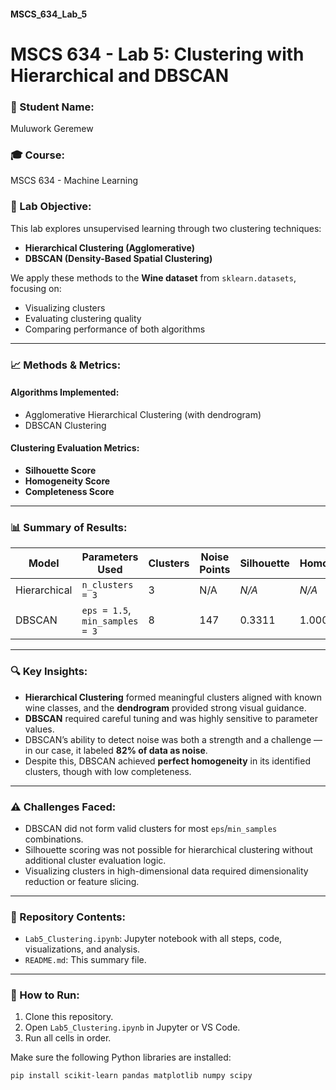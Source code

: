 #### MSCS_634_Lab_5
# MSCS 634 - Lab 5: Clustering with Hierarchical and DBSCAN

### 👤 Student Name:
Muluwork Geremew

### 🎓 Course:
MSCS 634 - Machine Learning

### 🧪 Lab Objective:
This lab explores unsupervised learning through two clustering techniques:
- **Hierarchical Clustering (Agglomerative)**
- **DBSCAN (Density-Based Spatial Clustering)**

We apply these methods to the **Wine dataset** from `sklearn.datasets`, focusing on:
- Visualizing clusters
- Evaluating clustering quality
- Comparing performance of both algorithms

---

### 📈 Methods & Metrics:

#### Algorithms Implemented:
- Agglomerative Hierarchical Clustering (with dendrogram)
- DBSCAN Clustering

#### Clustering Evaluation Metrics:
- **Silhouette Score**
- **Homogeneity Score**
- **Completeness Score**

---

### 📊 Summary of Results:

| Model              | Parameters Used            | Clusters | Noise Points | Silhouette | Homogeneity | Completeness |
|-------------------|----------------------------|----------|---------------|------------|-------------|---------------|
| Hierarchical       | `n_clusters = 3`           | 3        | N/A           | *N/A*      | *N/A*       | *N/A*         |
| DBSCAN             | `eps = 1.5`, `min_samples = 3` | 8    | 147           | 0.3311     | 1.0000      | 0.4319        |

---

### 🔍 Key Insights:

- **Hierarchical Clustering** formed meaningful clusters aligned with known wine classes, and the **dendrogram** provided strong visual guidance.
- **DBSCAN** required careful tuning and was highly sensitive to parameter values.
- DBSCAN’s ability to detect noise was both a strength and a challenge — in our case, it labeled **82% of data as noise**.
- Despite this, DBSCAN achieved **perfect homogeneity** in its identified clusters, though with low completeness.

---

### ⚠️ Challenges Faced:

- DBSCAN did not form valid clusters for most `eps`/`min_samples` combinations.
- Silhouette scoring was not possible for hierarchical clustering without additional cluster evaluation logic.
- Visualizing clusters in high-dimensional data required dimensionality reduction or feature slicing.

---

### 📂 Repository Contents:

- `Lab5_Clustering.ipynb`: Jupyter notebook with all steps, code, visualizations, and analysis.
- `README.md`: This summary file.

---

### 🚀 How to Run:

1. Clone this repository.
2. Open `Lab5_Clustering.ipynb` in Jupyter or VS Code.
3. Run all cells in order.

Make sure the following Python libraries are installed:

```bash
pip install scikit-learn pandas matplotlib numpy scipy
